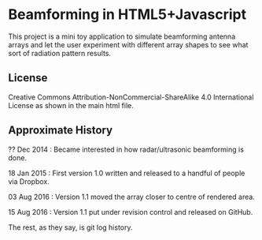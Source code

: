 Beamforming in HTML5+Javascript
====================================


This project is a mini toy application to simulate beamforming antenna arrays and
 let the user experiment with different array shapes to see what sort of radiation
 pattern results.
 

License
-------
Creative Commons Attribution-NonCommercial-ShareAlike 4.0 International License 
as shown in the main html file.


Approximate History
--------------------

?? Dec 2014 : Became interested in how radar/ultrasonic beamforming is done.

18 Jan 2015 : First version 1.0 written and released to a handful of people via Dropbox.

03 Aug 2016 : Version 1.1 moved the array closer to centre of rendered area.

15 Aug 2016 : Version 1.1 put under revision control and released on GitHub.

The rest, as they say, is git log history.
